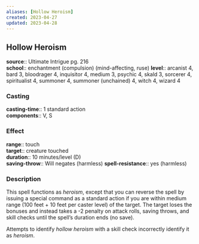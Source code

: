 ```yaml
---
aliases: [Hollow Heroism]
created: 2023-04-27
updated: 2023-04-28
---
```


## Hollow Heroism

**source**:: Ultimate Intrigue pg. 216  
**school**:: enchantment (compulsion) (mind-affecting, ruse)
**level**:: arcanist 4, bard 3, bloodrager 4, inquisitor 4, medium 3, psychic 4, skald 3, sorcerer 4, spiritualist 4, summoner 4, summoner (unchained) 4, witch 4, wizard 4

### Casting

**casting-time**:: 1 standard action  
**components**:: V, S

### Effect

**range**:: touch  
**target**:: creature touched  
**duration**:: 10 minutes/level (D)  
**saving-throw**:: Will negates (harmless)
**spell-resistance**:: yes (harmless)

### Description

This spell functions as *heroism*, except that you can reverse the spell by issuing a special command as a standard action if you are within medium range (100 feet + 10 feet per caster level) of the target. The target loses the bonuses and instead takes a -2 penalty on attack rolls, saving throws, and skill checks until the spell’s duration ends (no save).  
  
Attempts to identify *hollow heroism* with a skill check incorrectly identify it as *heroism*.
